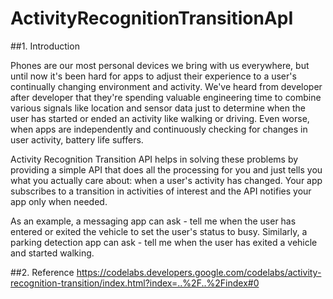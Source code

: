 # ActivityRecognitionTransitionApI

##1. Introduction

Phones are our most personal devices we bring with us everywhere, but until now it's been hard for apps to adjust their experience to a user's continually changing environment and activity. We've heard from developer after developer that they're spending valuable engineering time to combine various signals like location and sensor data just to determine when the user has started or ended an activity like walking or driving. Even worse, when apps are independently and continuously checking for changes in user activity, battery life suffers.

Activity Recognition Transition API helps in solving these problems by providing a simple API that does all the processing for you and just tells you what you actually care about: when a user's activity has changed. Your app subscribes to a transition in activities of interest and the API notifies your app only when needed.

As an example, a messaging app can ask - tell me when the user has entered or exited the vehicle to set the user's status to busy. Similarly, a parking detection app can ask - tell me when the user has exited a vehicle and started walking.

##2. Reference
https://codelabs.developers.google.com/codelabs/activity-recognition-transition/index.html?index=..%2F..%2Findex#0
